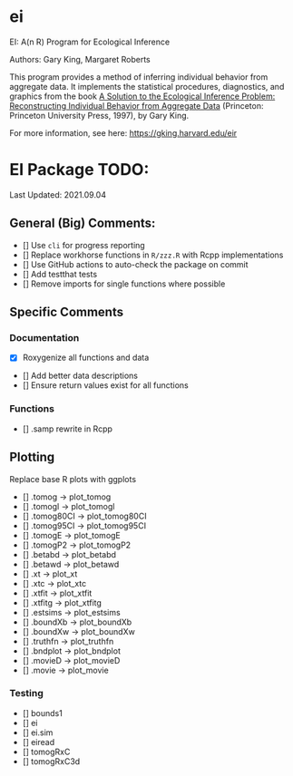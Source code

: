 # ei
EI: A(n R) Program for Ecological Inference

Authors: Gary King, Margaret Roberts

This program provides a method of inferring individual behavior from aggregate data. It implements the statistical procedures, diagnostics, and graphics from the book [A Solution to the Ecological Inference Problem: Reconstructing Individual Behavior from Aggregate Data](https://gking.harvard.edu/eicamera/kinroot.html) (Princeton: Princeton University Press, 1997), by Gary King. 

For more information, see here: https://gking.harvard.edu/eir


# EI Package TODO:
Last Updated: 2021.09.04

## General (Big) Comments:

- [] Use `cli` for progress reporting
- [] Replace workhorse functions in `R/zzz.R` with Rcpp implementations
- [] Use GitHub actions to auto-check the package on commit
- [] Add testthat tests
- [] Remove imports for single functions where possible

## Specific Comments

### Documentation

- [x] Roxygenize all functions and data
- [] Add better data descriptions
- [] Ensure return values exist for all functions

### Functions

- [] .samp rewrite in Rcpp

## Plotting
Replace base R plots with ggplots

- [] .tomog -> plot_tomog
- [] .tomogl -> plot_tomogl
- [] .tomog80CI -> plot_tomog80CI
- [] .tomog95CI -> plot_tomog95CI
- [] .tomogE -> plot_tomogE
- [] .tomogP2 -> plot_tomogP2
- [] .betabd -> plot_betabd
- [] .betawd -> plot_betawd
- [] .xt -> plot_xt
- [] .xtc -> plot_xtc
- [] .xtfit -> plot_xtfit
- [] .xtfitg -> plot_xtfitg
- [] .estsims -> plot_estsims
- [] .boundXb  -> plot_boundXb
- [] .boundXw -> plot_boundXw
- [] .truthfn -> plot_truthfn
- [] .bndplot -> plot_bndplot
- [] .movieD -> plot_movieD
- [] .movie -> plot_movie

### Testing

- [] bounds1
- [] ei
- [] ei.sim
- [] eiread
- [] tomogRxC
- [] tomogRxC3d
